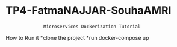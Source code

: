 # TP4-FatmaNAJJAR-SouhaAMRI
                  Microservices Dockerization Tutorial
 How to Run it
  *clone the project
  *run docker-compose up
 
